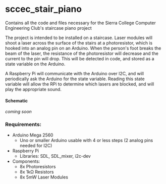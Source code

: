 sccec_stair_piano
=================

Contains all the code and files necessary for the Sierra College Computer Engineering Club's staircase piano project

The project is intended to be installed on a staircase. Laser modules will shoot a laser across the surface of the stairs at a photoresistor, which is hooked into an analog pin on an Arduino. When the person's foot breaks the beam of the laser, the resistance of the photoresistor will decrease and the current to the pin will drop. This will be detected in code, and stored as a state variable on the Arduino.

A Raspberry Pi will communicate with the Arduino over I2C, and will periodically ask the Arduino for the state variable. Reading this state variable will allow the RPi to determine which lasers are blocked, and will play the appropriate sound.

#### Schematic
*coming soon*

### Requirements:
* Arduino Mega 2560
  * Uno or smaller Arduino usable with 4 or less steps (2 analog pins needed for I2C)
* Raspberry Pi
  * Libraries: SDL, SDL_mixer, i2c-dev
* Components:
  * 8x Photoresistors
  * 8x 1kΩ Resistors
  * 8x 5mW Laser Modules

